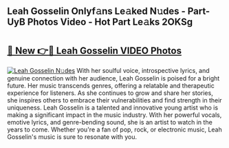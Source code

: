 ## Leah Gosselin Onlyf𝚊ns Le𝚊ked N𝚞des - Part-UyB Photos Video - Hot Part Le𝚊ks 2OKSg

# <h2><a href="http://ab61833.deff.icu/?id=Leah+Gosselin">🔗 New 👉🔴 Leah Gosselin VIDEO Photos</a></h2>

[![Leah Gosselin N𝚞des](https://i.imgur.com/rIISA9y.gif)](http://ab61833.deff.icu/?id=Leah+Gosselin)
With her soulful voice, introspective lyrics, and genuine connection with her audience, Leah Gosselin is poised for a bright future. Her music transcends genres, offering a relatable and therapeutic experience for listeners. As she continues to grow and share her stories, she inspires others to embrace their vulnerabilities and find strength in their uniqueness. Leah Gosselin is a talented and innovative young artist who is making a significant impact in the music industry. With her powerful vocals, emotive lyrics, and genre-bending sound, she is an artist to watch in the years to come. Whether you're a fan of pop, rock, or electronic music, Leah Gosselin's music is sure to resonate with you.
